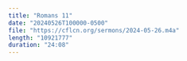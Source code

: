 ```yaml
---
title: "Romans 11"
date: "20240526T100000-0500"
file: "https://cflcn.org/sermons/2024-05-26.m4a"
length: "10921777"
duration: "24:08"
---
```

